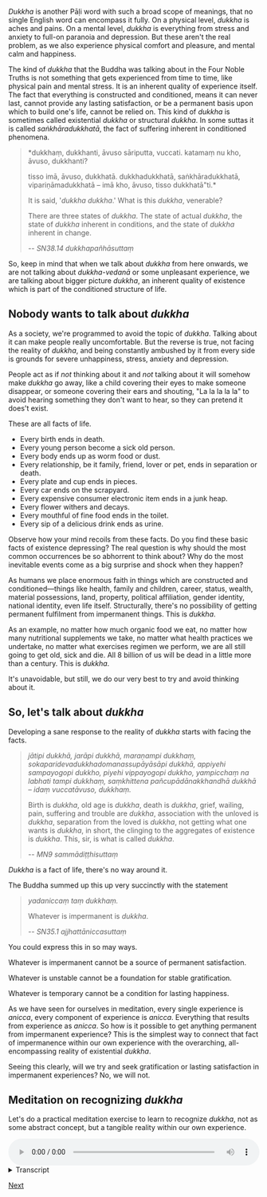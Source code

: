 *Dukkha* is another Pāḷi word with such a broad scope of meanings, that no single English word can encompass it fully. On a physical level, *dukkha* is aches and pains. On a mental level, *dukkha* is everything from stress and anxiety to full-on paranoia and depression. But these aren't the real problem, as we also experience physical comfort and pleasure, and mental calm and happiness. 

The kind of *dukkha* that the Buddha was talking about in the Four Noble Truths is not something that gets experienced from time to time, like physical pain and mental stress. It is an inherent quality of experience itself. The fact that everything is constructed and conditioned, means it can never last, cannot provide any lasting satisfaction, or be a permanent basis upon which to build one's life, cannot be relied on. This kind of *dukkha* is sometimes called existential *dukkha* or structural *dukkha*. In some suttas it is called *saṅkhāradukkhatā*, the fact of suffering inherent in conditioned phenomena.

> *dukkhaṃ, dukkhanti, āvuso sāriputta, vuccati. katamaṃ nu kho, āvuso, dukkhanti? 
> 
> tisso imā, āvuso, dukkhatā. dukkhadukkhatā, saṅkhāradukkhatā, vipariṇāmadukkhatā – imā kho, āvuso, tisso dukkhatā"ti.*
> 
> It is said, '*dukkha dukkha*.' What is this *dukkha*, venerable?
> 
> There are three states of *dukkha*. The state of actual *dukkha*, the state of *dukkha* inherent in conditions, and the state of *dukkha* inherent in change.
> 
> -- *SN38.14 dukkhapañhāsuttaṃ*


So, keep in mind that when we talk about *dukkha* from here onwards, we are not talking about *dukkha-vedanā* or some unpleasant experience, we are talking about bigger picture *dukkha*, an inherent quality of existence which is part of the conditioned structure of life. 

## Nobody wants to talk about *dukkha*

As a society, we're programmed to avoid the topic of *dukkha*. Talking about it can make people really uncomfortable. But the reverse is true, not facing the reality of *dukkha*, and being constantly ambushed by it from every side is grounds for severe unhappiness, stress, anxiety and depression.

People act as if *not* thinking about it and *not* talking about it will somehow make *dukkha* go away, like a child covering their eyes to make someone disappear, or someone covering their ears and shouting, "La la la la la" to avoid hearing something they don't want to hear, so they can pretend it does't exist. 

These are all facts of life. 

- Every birth ends in death.
- Every young person become a sick old person. 
- Every body ends up as worm food or dust. 
- Every relationship, be it family, friend, lover or pet, ends in separation or death.
- Every plate and cup ends in pieces.
- Every car ends on the scrapyard.
- Every expensive consumer electronic item ends in a junk heap.
- Every flower withers and decays.
- Every mouthful of fine food ends in the toilet.
- Every sip of a delicious drink ends as urine. 

Observe how your mind recoils from these facts. Do you find these basic facts of existence depressing? The real question is why should the most common occurrences be so abhorrent to think about? Why do the most inevitable events come as a big surprise and shock when they happen? 

As humans we place enormous faith in things which are constructed and conditioned—things like health, family and children, career, status, wealth, material possessions, land, property, political affiliation, gender identity, national identity, even life itself. Structurally, there's no possibility of getting permanent fulfilment from impermanent things. This is *dukkha*. 

As an example, no matter how much organic food we eat, no matter how many nutritional supplements we take, no matter what health practices we undertake, no matter what exercises regimen we perform, we are all still going to get old, sick and die. All 8 billion of us will be dead in a little more than a century. This is *dukkha*.

It's unavoidable, but still, we do our very best to try and avoid thinking about it.

## So, let's talk about *dukkha*

Developing a sane response to the reality of *dukkha* starts with facing the facts. 

> *jātipi dukkhā, jarāpi dukkhā, maraṇampi dukkhaṃ, sokaparidevadukkhadomanassupāyāsāpi dukkhā, appiyehi sampayogopi dukkho, piyehi vippayogopi dukkho, yampicchaṃ na labhati tampi dukkhaṃ, saṃkhittena pañcupādānakkhandhā dukkhā – idaṃ vuccatāvuso, dukkhaṃ.*
> 
> Birth is *dukkha*, old age is *dukkha*, death is *dukkha*, grief, wailing, pain, suffering and trouble are *dukkha*, association with the unloved is *dukkha*, separation from the loved is *dukkha*, not getting what one wants is *dukkha*, in short, the clinging to the aggregates of existence is *dukkha*. This, sir, is what is called *dukkha*. 
> 
> -- *MN9 sammādiṭṭhisuttaṃ*

*Dukkha* is a fact of life, there's no way around it.  

The Buddha summed up this up very succinctly with the statement

> *yadaniccaṃ taṃ dukkhaṃ.*
> 
> Whatever is impermanent is *dukkha*.
> 
> -- *SN35.1 ajjhattāniccasuttaṃ*

You could express this in so may ways. 

Whatever is impermanent cannot be a source of permanent satisfaction. 

Whatever is unstable cannot be a foundation for stable gratification. 

Whatever is temporary cannot be a condition for lasting happiness.

As we have seen for ourselves in meditation, every single experience is *anicca*, every component of experience is *anicca*. Everything that results from experience as *anicca*. So how is it possible to get anything permanent from impermanent experience? This is the simplest way to connect that fact of impermanence within our own experience with the overarching, all-encompassing reality of existential *dukkha*.

Seeing this clearly, will we try and seek gratification or lasting satisfaction in impermanent experiences? No, we will not. 

## Meditation on recognizing *dukkha*

Let's do a practical meditation exercise to learn to recognize *dukkha*, not as some abstract concept, but a tangible reality within our own experience.


<audio controls style="width: 100%; max-width: 600px;">
    <source src="assets/audio/07-01-recognizing-dukkha.mp3" type="audio/mpeg">
</audio>



<details>
<summary>Transcript</summary>


Let's learn to recognise *dukkha* within our own experience. 

One way to do this is to understand the Buddha's statement of *yad aniccaṃ taṃ dukkhaṃ*. 

Whatever is *anicca*, that is *dukkha*.

To say this in another way. 

Whatever is impermanent cannot be a source of permanent satisfaction. 

Whatever is unstable cannot be a foundation for stable gratification. 

Whatever is temporary cannot be a condition for lasting happiness. 

---

Let's start by recognizing *anicca* within experience. 

A new experience arises. 

The current experience changes.

The experience ends and disappears. 

This is *anicca*.

Can you get any permanent satisfaction from impermanent experiences?

Can you get stable gratification from unstable experiences?

Can you get lasting happiness from temporary experiences?

No, that is not possible. 

*yad aniccaṃ taṃ dukkhaṃ*. 

Whatever is *anicca*, that is *dukkha*.

Train yourself to recognise *dukkha* within experience like this.

Make the connection between the fact of *anicca* and the fact of *dukkha*.

---

Let's examine the visual field. 

Open your eyes and take a look around you. 

A new experience of seeing arises. 

The current experience of seeing changes.

The experience of seeing ends and disappears. 

This is *anicca*.

*yad aniccaṃ taṃ dukkhaṃ*. 

Whatever is *anicca*, that is *dukkha*.

Whatever is impermanent cannot be a source of permanent satisfaction. 

Whatever is unstable cannot be a foundation for stable gratification. 

Whatever is temporary cannot be a condition for lasting happiness. 

Train yourself to recognise *dukkha* within experience like this.

Make the connection between the fact of *anicca* and the fact of *dukkha*.

---

Now let's examine the auditory field. 

Take a listen to the sounds around you.

A new experience of hearing arises. 

The current experience of hearing changes.

The experience of hearing ends and disappears. 

This is *anicca*.

*yad aniccaṃ taṃ dukkhaṃ*. 

Whatever is *anicca*, that is *dukkha*.

Impermanent sounds cannot be a source of permanent satisfaction. 

Unstable experiences cannot be a foundation for stable gratification. 

Temporary experiences cannot be a condition for lasting happiness. 

Train yourself to recognise *dukkha* within experience like this.

Make the connection between the fact of *anicca* and the fact of *dukkha*.

---

Next let's examine the olfactory field. 

Take a deep sniff of the smells around you. 

A new experience of smelling arises. 

The current experience of smelling changes.

The experience of smelling ends and disappears. 

This is *anicca*.

*yad aniccaṃ taṃ dukkhaṃ*. 

Whatever is *anicca*, that is *dukkha*.

Impermanent smells cannot be a source of permanent satisfaction. 

Unstable experiences cannot be a foundation for stable gratification. 

Temporary experiences cannot be a condition for lasting happiness. 

Train yourself to recognise *dukkha* within experience like this.

Make the connection between the fact of *anicca* and the fact of *dukkha*.

---

Next let's examine the field of taste.

Taste whatever is in your mouth.

A new experience of tasting arises. 

The current experience of tasting changes.

The experience of tasting ends and disappears. 

This is *anicca*.

*yad aniccaṃ taṃ dukkhaṃ*. 

Whatever is *anicca*, that is *dukkha*.

Impermanent tastes  cannot be a source of permanent satisfaction. 

Unstable experiences cannot be a foundation for stable gratification. 

Temporary experiences cannot be a condition for lasting happiness. 

Train yourself to recognise *dukkha* within experience like this.

Keep making the connection between the fact of *anicca* and the fact of *dukkha*.

---

Next let's examine the field of physical sensations.

Feel your body all the sensations.

A new experience of physical sensation arises. 

The current experience of physical sensation changes.

The experience of physical sensation ends and disappears. 

This is *anicca*.

*yad aniccaṃ taṃ dukkhaṃ*. 

Whatever is *anicca*, that is *dukkha*.

Impermanent physical sensations cannot be a source of permanent satisfaction. 

Unstable experiences cannot be a foundation for stable gratification. 

Temporary experiences cannot be a condition for lasting happiness. 

Train yourself to recognise *dukkha* within experience like this.

Make the connection between the fact of *anicca* and the fact of *dukkha*.

---

Now let's examine the mental field.

Notice all the mental phenomena occurring, moods, perceptions, thoughts. 

A new mental experience arises. 

The current mental experience changes.

The mental experience ends and disappears. 

This is *anicca*.

*yad aniccaṃ taṃ dukkhaṃ*. 

Whatever is *anicca*, that is *dukkha*.

Impermanent mental phenomena cannot be a source of permanent satisfaction. 

Unstable experiences cannot be a foundation for stable gratification. 

Temporary experiences cannot be a condition for lasting happiness. 

Train yourself to recognise *dukkha* within experience like this.

Make the connection between the fact of *anicca* and the fact of *dukkha*.

---
Now lets come back to open awareness.

Notice the experience that is most prominent right now.

A new experience arises. 

The current experience changes.

The experience ends and disappears. 

This is *anicca*.

*yad aniccaṃ taṃ dukkhaṃ*. 

Whatever is *anicca*, that is *dukkha*.

Whatever is impermanent cannot be a source of permanent satisfaction. 

Whatever is unstable cannot be a foundation for stable gratification. 

Whatever is temporary cannot be a condition for lasting happiness. 

Train yourself to recognise *dukkha* within experience like this.

Make the connection between the fact of *anicca* and the fact of *dukkha*.

---

It's easy to see recognize that every experience arises, changes and disappears. 

Now train yourself to recognize that this itself is *dukkha*.

*yad aniccaṃ taṃ dukkhaṃ*. 

Whatever is *anicca*, that itself is *dukkha*.

---

Make the connection between this *anicca* in experience right now, and the understanding that this change is a manifestation of *dukkha*.

*yad aniccaṃ taṃ dukkhaṃ*. 

Whatever is *anicca*, that is *dukkha*.

Impermanent experiences cannot be a source of permanent satisfaction. 

Unstable experiences cannot be a foundation for stable gratification. 

Temporary experiences cannot be a condition for lasting happiness. 

Keep recognizing *dukkha* within experience in this way.

---
Can you get any permanent satisfaction from impermanent experiences?

Can you get stable gratification from unstable experiences?

Can you get lasting happiness from temporary experiences?

No, that is not possible. 

*yad aniccaṃ taṃ dukkhaṃ*. 

Whatever is *anicca*, that is *dukkha*.

---

Keep training yourself to recognise *dukkha* within experience.

Make the connection between the fact of *anicca* and the fact of *dukkha*.

*yad aniccaṃ taṃ dukkhaṃ*. 

Whatever is *anicca*, that is *dukkha*.

---


</details>




<a href="7.2. The Source of  Dukkha.html">Next</a>

